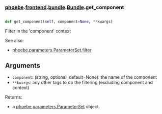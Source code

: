 ### [phoebe](phoebe.md).[frontend](phoebe.frontend.md).[bundle](phoebe.frontend.bundle.md).[Bundle](phoebe.frontend.bundle.Bundle.md).get_component

```py

def get_component(self, component=None, **kwargs)

```



Filter in the 'component' context

See also:
* [phoebe.parameters.ParameterSet.filter](phoebe.parameters.ParameterSet.filter.md)

Arguments
----------
* `component`: (string, optional, default=None): the name of the component
* `**kwargs`: any other tags to do the filtering (excluding component and context)

Returns:
* a [phoebe.parameters.ParameterSet](phoebe.parameters.ParameterSet.md) object.

